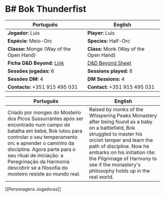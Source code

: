 # B# Bok Thunderfist

| Português | English |
|-----------|---------|
| **Jogador:** Luis | **Player:** Luis |
| **Espécie:** Meio-Orc | **Species:** Half-Orc |
| **Classe:** Monge (Way of the Open Hand) | **Class:** Monk (Way of the Open Hand) |
| **Ficha D&D Beyond:** [Link](https://www.dndbeyond.com/characters/138745784) | [D&D Beyond Sheet](https://www.dndbeyond.com/characters/138745784) |
| **Sessões jogadas:** 6 | **Sessions played:** 6 |
| **Sessões DM:** 4 | **DM Sessions:** 4 |
| **Contacto:** +351 915 495 031 | **Contact:** +351 915 495 031 |

| Português | English |
|-----------|---------|
| Criado por monges do Mosteiro dos Picos Sussurrantes após ser encontrado num campo de batalha em bebé, Bok lutou para controlar o seu temperamento orc e aprender o caminho da disciplina. Agora parte para o seu ritual de iniciação: a Peregrinação da Harmonia  descobrir se a filosofia do mosteiro resiste ao mundo real. | Raised by monks of the Whispering Peaks Monastery after being found as a baby on a battlefield, Bok struggled to master his orcish temper and learn the path of discipline. Now he embarks on his initiation rite: the Pilgrimage of Harmony  to see if the monastery's philosophy holds up in the real world. |

[[Personagens Jogadoras]]


















